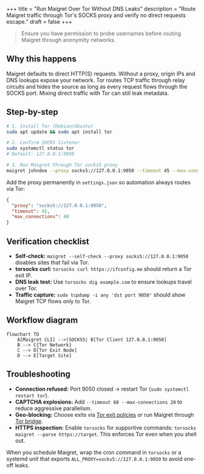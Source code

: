 +++
title = "Run Maigret Over Tor Without DNS Leaks"
description = "Route Maigret traffic through Tor's SOCKS proxy and verify no direct requests escape."
draft = false
+++

<script type="application/ld+json">
{
  "@context": "https://schema.org",
  "@type": "FAQPage",
  "mainEntity": [{
    "@type": "Question",
    "@id": "https://maigret.dev/faq/run-maigret-over-tor",
    "name": "How can I run Maigret over Tor without DNS leaks?",
    "acceptedAnswer": {
      "@type": "Answer",
      "text": "Install Tor, expose the SOCKS proxy on 127.0.0.1:9050, then launch Maigret with --proxy socks5://127.0.0.1:9050 and verify traffic using --self-check and torsocks curl to ensure no direct DNS lookups occur."
    }
  }]
}
</script>

> Ensure you have permission to probe usernames before routing Maigret through anonymity networks.

## Why this happens
Maigret defaults to direct HTTP(S) requests. Without a proxy, origin IPs and DNS lookups expose your network. Tor routes TCP traffic through relay circuits and hides the source as long as every request flows through the SOCKS port. Mixing direct traffic with Tor can still leak metadata.

## Step-by-step

```bash
# 1. Install Tor (Debian/Ubuntu)
sudo apt update && sudo apt install tor

# 2. Confirm SOCKS listener
sudo systemctl status tor
# Default: 127.0.0.1:9050

# 3. Run Maigret through Tor socks5 proxy
maigret johndoe --proxy socks5://127.0.0.1:9050 --timeout 45 --max-connections 40
```

Add the proxy permanently in `settings.json` so automation always routes via Tor:

```json
{
  "proxy": "socks5://127.0.0.1:9050",
  "timeout": 45,
  "max_connections": 40
}
```

## Verification checklist
- **Self-check:** `maigret --self-check --proxy socks5://127.0.0.1:9050` disables sites that fail via Tor.
- **torsocks curl:** `torsocks curl https://ifconfig.me` should return a Tor exit IP.
- **DNS leak test:** Use `torsocks dig example.com` to ensure lookups travel over Tor.
- **Traffic capture:** `sudo tcpdump -i any 'dst port 9050'` should show Maigret TCP flows only to Tor.

## Workflow diagram

```mermaid
flowchart TD
    A[Maigret CLI] -->|SOCKS5| B[Tor Client 127.0.0.1:9050]
    B --> C{Tor Network}
    C --> D[Tor Exit Node]
    D --> E[Target Site]
```

## Troubleshooting
- **Connection refused:** Port 9050 closed → restart Tor (`sudo systemctl restart tor`).
- **CAPTCHA explosions:** Add `--timeout 60 --max-connections 20` to reduce aggressive parallelism.
- **Geo-blocking:** Choose exits via [Tor exit policies](https://community.torproject.org/onion-services/raspberry-pi/) or run Maigret through [Tor bridge](https://tb-manual.torproject.org/bridges/).
- **HTTPS inspection:** Enable `torsocks` for supportive commands: `torsocks maigret --parse https://target`. This enforces Tor even when you shell out.

When you schedule Maigret, wrap the cron command in `torsocks` or a systemd unit that exports `ALL_PROXY=socks5://127.0.0.1:9050` to avoid one-off leaks.
